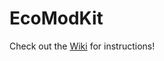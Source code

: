 # EcoModKit

Check out the [Wiki](https://github.com/StrangeLoopGames/EcoModKit/wiki) for instructions!
